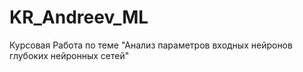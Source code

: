 # KR_Andreev_ML
Курсовая Работа по теме "Анализ параметров входных нейронов глубоких нейронных сетей"
